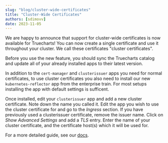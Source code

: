 ```yaml
---
slug: "blog/cluster-wide-certificates"
title: "Cluster-Wide Certificates"
authors: [sdimovv]
date: 2023-11-05
---
```


We are happy to announce that support for cluster-wide certificates is now available for Truecharts! You can now create a single certificate and use it throughout your cluster. We call these certificates "cluster certificates".

Before you use the new feature, you should sync the Truecharts catalog and update all of your already installed apps to their latest version.

In addition to the `cert-manager` and `clusterissuer` apps you need for normal certificates, to use cluster certificates you also need to install our new `kubernetes-reflector` app from the enterprise train. For most setups installing the app with default settings is sufficent.

Once installed, edit your `clusterissuer` app and add a new cluster certificate. Note down the name you called it. Edit the app you wish to use the cluster certificate for and go to the _Ingress_ section. If you have previously used a clusterissuer certificate, remove the issuer name. Click on _Show Advanced Settings_ and add a _TLS_ entry. Enter the name of your cluster certificate, and the certificate host(s) which it will be used for.

For a more detailed guide, see our [docs](https://truecharts.org/charts/enterprise/clusterissuer/cluster-certificates/).
